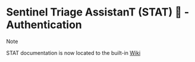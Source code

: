 # Sentinel Triage AssistanT (STAT) :hospital: - Authentication

> [!NOTE]
> STAT documentation is now located to the built-in [Wiki](https://github.com/briandelmsft/SentinelAutomationModules/wiki/Authentication)
